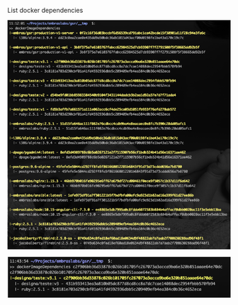 List docker dependencies

![Example 1](https://github.com/milleramaral/dockerImageDependencies/blob/master/Example1.png)

![Example 2](https://github.com/milleramaral/dockerImageDependencies/blob/master/Example2.png)
